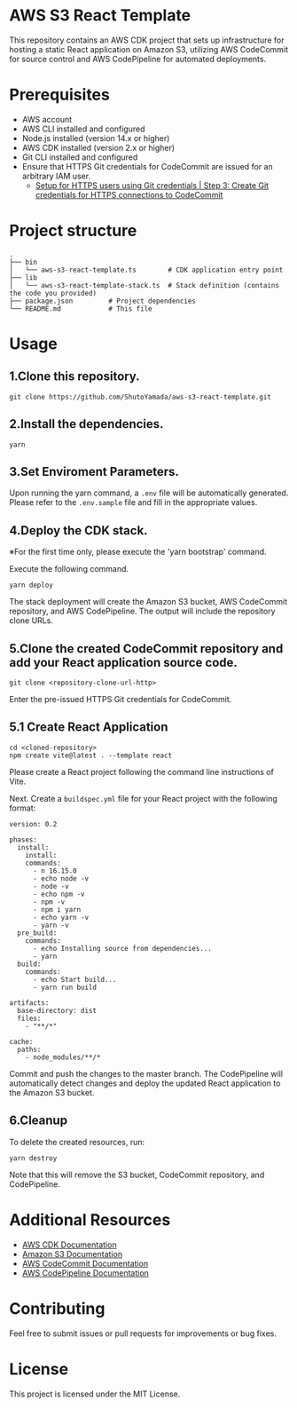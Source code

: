 # AWS S3 React Template
This repository contains an AWS CDK project that sets up infrastructure for hosting a static React application on Amazon S3, utilizing AWS CodeCommit for source control and AWS CodePipeline for automated deployments.

# Prerequisites
- AWS account
- AWS CLI installed and configured
- Node.js installed (version 14.x or higher)
- AWS CDK installed (version 2.x or higher)
- Git CLI installed and configured
- Ensure that HTTPS Git credentials for CodeCommit are issued for an arbitrary IAM user.
  - [Setup for HTTPS users using Git credentials | Step 3: Create Git credentials for HTTPS connections to CodeCommit](https://docs.aws.amazon.com/codecommit/latest/userguide/setting-up-gc.html#setting-up-gc-iam)

# Project structure

```
.
├── bin
│   └── aws-s3-react-template.ts        # CDK application entry point
├── lib
│   └── aws-s3-react-template-stack.ts  # Stack definition (contains the code you provided)
├── package.json         # Project dependencies
└── README.md            # This file
```

# Usage
## 1.Clone this repository.
```shell
git clone https://github.com/ShutoYamada/aws-s3-react-template.git
```
## 2.Install the dependencies.
```shell
yarn
```
## 3.Set Enviroment Parameters.
Upon running the yarn command, a `.env` file will be automatically generated. Please refer to the `.env.sample` file and fill in the appropriate values.
## 4.Deploy the CDK stack.
※For the first time only, please execute the 'yarn bootstrap' command.

Execute the following command.
```shell
yarn deploy
```
The stack deployment will create the Amazon S3 bucket, AWS CodeCommit repository, and AWS CodePipeline. The output will include the repository clone URLs.
## 5.Clone the created CodeCommit repository and add your React application source code.
```shell
git clone <repository-clone-url-http>
```

Enter the pre-issued HTTPS Git credentials for CodeCommit.

## 5.1 Create React Application

```shell
cd <cloned-repository>
npm create vite@latest . --template react
```

Please create a React project following the command line instructions of Vite.

Next. Create a `buildspec.yml` file for your React project with the following format:

```yml:buildspec.yml.example
version: 0.2

phases:
  install:
    install:
    commands:
      - n 16.15.0
      - echo node -v
      - node -v
      - echo npm -v
      - npm -v
      - npm i yarn
      - echo yarn -v
      - yarn -v
  pre_build:
    commands:
      - echo Installing source from dependencies...
      - yarn
  build:
    commands:
      - echo Start build...
      - yarn run build

artifacts:
  base-directory: dist
  files:
    - "**/*"

cache:
  paths:
    - node_modules/**/*
```

Commit and push the changes to the master branch. The CodePipeline will automatically detect changes and deploy the updated React application to the Amazon S3 bucket.
## 6.Cleanup
To delete the created resources, run:
```
yarn destroy
```

Note that this will remove the S3 bucket, CodeCommit repository, and CodePipeline.

# Additional Resources
- [AWS CDK Documentation](https://docs.aws.amazon.com/cdk/v2/guide/home.html)
- [Amazon S3 Documentation](https://docs.aws.amazon.com/AmazonS3/latest/userguide/Welcome.html)
- [AWS CodeCommit Documentation](https://docs.aws.amazon.com/codecommit/latest/userguide/welcome.html)
- [AWS CodePipeline Documentation](https://docs.aws.amazon.com/codepipeline/latest/userguide/welcome.html)

# Contributing
Feel free to submit issues or pull requests for improvements or bug fixes.

# License
This project is licensed under the MIT License.